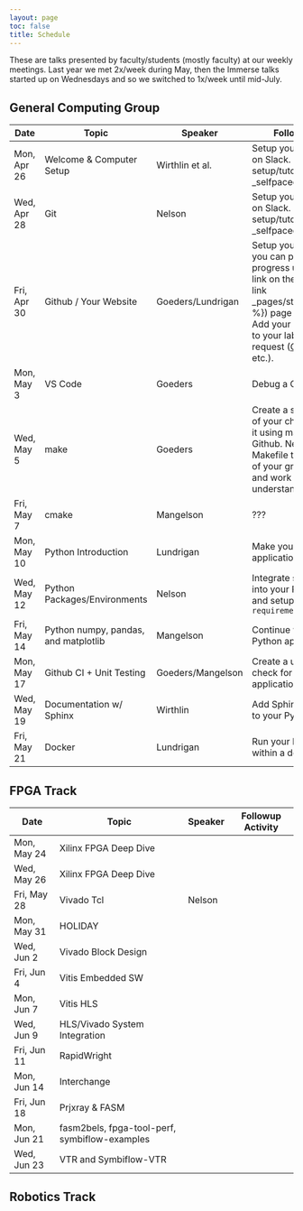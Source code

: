 ```yaml
---
layout: page
toc: false
title: Schedule
---
```


These are talks presented by faculty/students (mostly faculty) at our weekly meetings.  Last year we met 2x/week during May, then the Immerse talks started up on Wednesdays and so we switched to 1x/week until mid-July.

## General Computing Group


| Date          | Topic                                 | Speaker               | Followup Activity                                                         
|---------------|-------------------------------        |-----------------------|-------------------------------------------------------------------        
| Mon, Apr 26   | Welcome & Computer Setup              | Wirthlin et al.       | Setup your computer. Get on Slack. Complete [Linux setup/tutorials]({% link _selfpaced/05_linux.md%}).
| Wed, Apr 28   | Git                                   | Nelson                | Setup your computer. Get on Slack. Complete [Linux setup/tutorials]({% link _selfpaced/05_linux.md%}).
| Fri, Apr 30   | Github / Your Website                 | Goeders/Lundrigan     | Setup your website where you can post daily/weekly progress updates.  Add a link on the [students]({% link _pages/students_2021.md %}) page via pull request.   Add your name and photo to your lab website via pull request ([CCL](https://ccl.byu.edu), [NET Lab](https://netlab.byu.edu/), etc.). 
| Mon, May 3    | VS Code                               | Goeders               | Debug a C Program
| Wed, May 5    | make                                  | Goeders               | Create a simple C program of your choice, and compile it using make.  Push it up to Github.  Next, find a Makefile that is part of one of your group's projects and work through it to understand how it works.
| Fri, May 7    | cmake                                 | Mangelson             | ???
| Mon, May 10   | Python Introduction                   | Lundrigan             | Make your own Python application
| Wed, May 12   | Python Packages/Environments          | Nelson                | Integrate some packages into your Python application and setup a `requirements.txt`
| Fri, May 14   | Python numpy, pandas, and matplotlib  | Mangelson             | Continue working on your Python application.
| Mon, May 17   | Github CI + Unit Testing              | Goeders/Mangelson     | Create a unit test + CI check for your Python application.
| Wed, May 19   | Documentation w/ Sphinx               | Wirthlin              | Add Sphinx documentation to your Python application.
| Fri, May 21   | Docker                                | Lundrigan             | Run your Python application within a docker container

## FPGA Track

| Date          | Topic                                 | Speaker               | Followup Activity                                                         
|---------------|-------------------------------        |-----------------------|-------------------------------------------------------------------   
| Mon, May 24   | Xilinx FPGA Deep Dive                 |
| Wed, May 26   | Xilinx FPGA Deep Dive                 |
| Fri, May 28   | Vivado Tcl                            | Nelson
| Mon, May 31   | HOLIDAY                               |
| Wed, Jun 2    | Vivado Block Design                   |   
| Fri, Jun 4    | Vitis Embedded SW                     |
| Mon, Jun 7    | Vitis HLS                             |
| Wed, Jun 9    | HLS/Vivado System Integration         |
| Fri, Jun 11   | RapidWright                           |
| Mon, Jun 14   | Interchange                           |
| Fri, Jun 18   | Prjxray & FASM                        | 
| Mon, Jun 21   | fasm2bels, fpga-tool-perf, symbiflow-examples | 
| Wed, Jun 23   | VTR and Symbiflow-VTR                 |

## Robotics Track